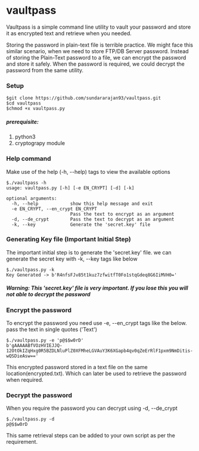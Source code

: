 # vaultpass
Vaultpass is a simple command line utility to vault your password and store it as encrypted text and retrieve when you needed.

Storing the password in plain-text file is terrible practice. We might face this similar scenario, when we need to store FTP/DB Server password.
Instead of storing the Plain-Text password to a file, we can encrypt the password and store it safely.
When the password is required, we could decrypt the password from the same utility.

### Setup
```
$git clone https://github.com/sundararajan93/vaultpass.git 
$cd vaultpass
$chmod +x vaultpass.py
```
##### prerequisite:
1. python3
2. cryptograpy module


### Help command
Make use of the help (-h, --help) tags to view the available options

```
$./vaultpass -h
usage: vaultpass.py [-h] [-e EN_CRYPT] [-d] [-k]

optional arguments:
  -h, --help            show this help message and exit
  -e EN_CRYPT, --en_crypt EN_CRYPT
                        Pass the text to encrypt as an argument
  -d, --de_crypt        Pass the text to decrypt as an argument
  -k, --key             Generate the 'secret.key' file
```

### Generating Key file (Important Initial Step)
The important initial step is to generate the 'secret.key' file.
we can generate the secret key with -k, --key tags like below

```
$./vaultpass.py -k
Key Generated -> b'R4nfsFJv85t1kuz7zfwitfT0Fo1stqGdeq8G6IiMVH0='
```
##### Warning: This 'secret.key' file is very important. If you lose this you will not able to decrypt the password

### Encrypt the password
To encrypt the password you need use -e, --en_crypt tags like the below. pass the text in single quotes ('Text')

```
$./vaultpass.py -e 'p@$$w0rD'
b'gAAAAABfVOzHVIEJJQ-12OtOkIZqHxg0R5BZDLNluPlZ0XFMheLGVAuY3K6XGapb4qv0qZeErRlF1pxm9NmDitis-wQSDieAsw=='
```
This encrypted password stored in a text file on the same location(encrypted.txt).
Which can later be used to retrieve the password when required.

### Decrypt the password
When you require the password you can decrypt using -d, --de_crypt

```
$./vaultpass.py -d
p@$$w0rD
```
This same retrieval steps can be added to your own script as per the requirement.

